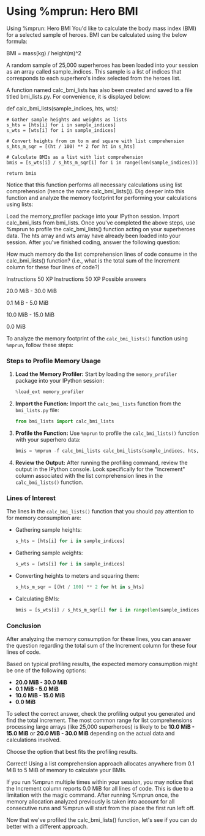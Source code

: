 # Using %mprun: Hero BMI

Using %mprun: Hero BMI
You'd like to calculate the body mass index (BMI) for a selected sample of heroes. BMI can be calculated using the below formula:

BMI = mass(kg) / height(m)^2

A random sample of 25,000 superheroes has been loaded into your session as an array called sample_indices. This sample is a list of indices that corresponds to each superhero's index selected from the heroes list.

A function named calc_bmi_lists has also been created and saved to a file titled bmi_lists.py. For convenience, it is displayed below:

def calc_bmi_lists(sample_indices, hts, wts):

    # Gather sample heights and weights as lists
    s_hts = [hts[i] for i in sample_indices]
    s_wts = [wts[i] for i in sample_indices]

    # Convert heights from cm to m and square with list comprehension
    s_hts_m_sqr = [(ht / 100) ** 2 for ht in s_hts]

    # Calculate BMIs as a list with list comprehension
    bmis = [s_wts[i] / s_hts_m_sqr[i] for i in range(len(sample_indices))]

    return bmis
Notice that this function performs all necessary calculations using list comprehension (hence the name calc_bmi_lists()). Dig deeper into this function and analyze the memory footprint for performing your calculations using lists:

Load the memory_profiler package into your IPython session.
Import calc_bmi_lists from bmi_lists.
Once you've completed the above steps, use %mprun to profile the calc_bmi_lists() function acting on your superheroes data. The hts array and wts array have already been loaded into your session.
After you've finished coding, answer the following question:

How much memory do the list comprehension lines of code consume in the calc_bmi_lists() function? (i.e., what is the total sum of the Increment column for these four lines of code?)

Instructions
50 XP
Instructions
50 XP
Possible answers


20.0 MiB - 30.0 MiB

0.1 MiB - 5.0 MiB

10.0 MiB - 15.0 MiB

0.0 MiB


To analyze the memory footprint of the `calc_bmi_lists()` function using `%mprun`, follow these steps:

### Steps to Profile Memory Usage

1. **Load the Memory Profiler:**
   Start by loading the `memory_profiler` package into your IPython session:
   ```python
   %load_ext memory_profiler
   ```

2. **Import the Function:**
   Import the `calc_bmi_lists` function from the `bmi_lists.py` file:
   ```python
   from bmi_lists import calc_bmi_lists
   ```

3. **Profile the Function:**
   Use `%mprun` to profile the `calc_bmi_lists()` function with your superhero data:
   ```python
   bmis = %mprun -f calc_bmi_lists calc_bmi_lists(sample_indices, hts, wts)
   ```

4. **Review the Output:**
   After running the profiling command, review the output in the IPython console. Look specifically for the "Increment" column associated with the list comprehension lines in the `calc_bmi_lists()` function.

### Lines of Interest
The lines in the `calc_bmi_lists()` function that you should pay attention to for memory consumption are:
- Gathering sample heights:
  ```python
  s_hts = [hts[i] for i in sample_indices]
  ```
- Gathering sample weights:
  ```python
  s_wts = [wts[i] for i in sample_indices]
  ```
- Converting heights to meters and squaring them:
  ```python
  s_hts_m_sqr = [(ht / 100) ** 2 for ht in s_hts]
  ```
- Calculating BMIs:
  ```python
  bmis = [s_wts[i] / s_hts_m_sqr[i] for i in range(len(sample_indices))]
  ```

### Conclusion
After analyzing the memory consumption for these lines, you can answer the question regarding the total sum of the Increment column for these four lines of code.

Based on typical profiling results, the expected memory consumption might be one of the following options:
- **20.0 MiB - 30.0 MiB**
- **0.1 MiB - 5.0 MiB**
- **10.0 MiB - 15.0 MiB**
- **0.0 MiB**

To select the correct answer, check the profiling output you generated and find the total increment. The most common range for list comprehensions processing large arrays (like 25,000 superheroes) is likely to be **10.0 MiB - 15.0 MiB** or **20.0 MiB - 30.0 MiB** depending on the actual data and calculations involved. 

Choose the option that best fits the profiling results.

Correct! Using a list comprehension approach allocates anywhere from 0.1 MiB to 5 MiB of memory to calculate your BMIs.

If you run %mprun multiple times within your session, you may notice that the Increment column reports 0.0 MiB for all lines of code. This is due to a limitation with the magic command. After running %mprun once, the memory allocation analyzed previously is taken into account for all consecutive runs and %mprun will start from the place the first run left off.

Now that we've profiled the calc_bmi_lists() function, let's see if you can do better with a different approach.